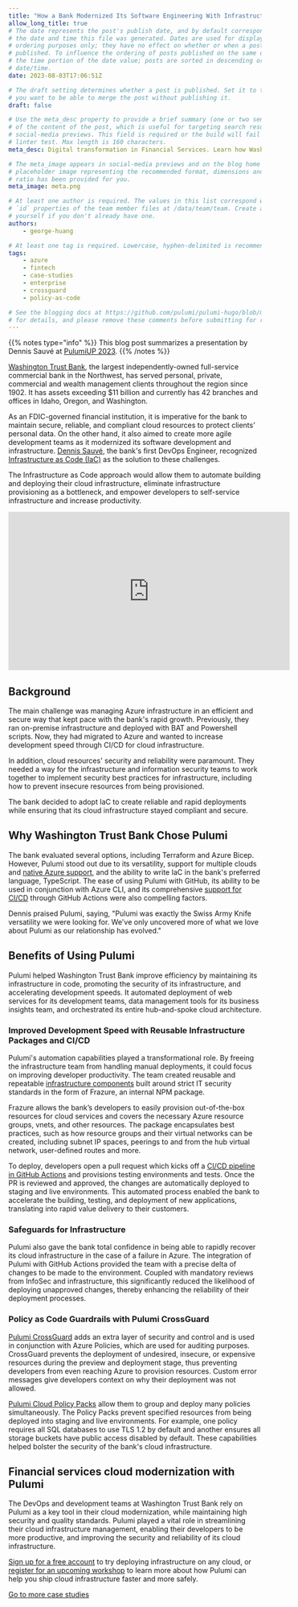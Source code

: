 ```yaml
---
title: "How a Bank Modernized Its Software Engineering With Infrastructure as Code Automation"
allow_long_title: true
# The date represents the post's publish date, and by default corresponds with
# the date and time this file was generated. Dates are used for display and
# ordering purposes only; they have no effect on whether or when a post is
# published. To influence the ordering of posts published on the same date, use
# the time portion of the date value; posts are sorted in descending order by
# date/time.
date: 2023-08-03T17:06:51Z

# The draft setting determines whether a post is published. Set it to true if
# you want to be able to merge the post without publishing it.
draft: false

# Use the meta_desc property to provide a brief summary (one or two sentences)
# of the content of the post, which is useful for targeting search results or
# social-media previews. This field is required or the build will fail the
# linter test. Max length is 160 characters.
meta_desc: Digital transformation in Financial Services. Learn how Washington Trust Bank modernized with infrastructure as code automation.

# The meta_image appears in social-media previews and on the blog home page. A
# placeholder image representing the recommended format, dimensions and aspect
# ratio has been provided for you.
meta_image: meta.png

# At least one author is required. The values in this list correspond with the
# `id` properties of the team member files at /data/team/team. Create a file for
# yourself if you don't already have one.
authors:
    - george-huang

# At least one tag is required. Lowercase, hyphen-delimited is recommended.
tags:
    - azure
    - fintech
    - case-studies
    - enterprise
    - crossguard
    - policy-as-code

# See the blogging docs at https://github.com/pulumi/pulumi-hugo/blob/master/BLOGGING.md
# for details, and please remove these comments before submitting for review.
---
```

{{% notes type="info" %}}
This blog post summarizes a presentation by Dennis Sauvé at [PulumiUP 2023](/pulumi-up/).
{{% /notes %}}

[Washington Trust Bank](https://www.watrust.com), the largest independently-owned full-service commercial bank in the Northwest, has served personal, private, commercial and wealth management clients throughout the region since 1902. It has assets exceeding $11 billion and currently has 42 branches and offices in Idaho, Oregon, and Washington. 

As an FDIC-governed financial institution, it is imperative for the bank to maintain secure, reliable, and compliant cloud resources to protect clients’ personal data. On the other hand, it also aimed to create more agile development teams as it modernized its software development and infrastructure. [Dennis Sauvé](https://github.com/dengsauve), the bank's first DevOps Engineer, recognized [Infrastructure as Code (IaC)](/what-is/what-is-infrastructure-as-code/) as the solution to these challenges. 

The Infrastructure as Code approach would allow them to automate building and deploying their cloud infrastructure, eliminate infrastructure provisioning as a bottleneck, and empower developers to self-service infrastructure and increase productivity.

<iframe width="560" height="315" src="https://www.youtube.com/embed/Q63ZaX340M4" title="YouTube video player" frameborder="0" allow="accelerometer; autoplay; clipboard-write; encrypted-media; gyroscope; picture-in-picture; web-share" allowfullscreen></iframe>

## Background

The main challenge was managing Azure infrastructure in an efficient and secure way that kept pace with the bank's rapid growth. Previously, they ran on-premise infrastructure and deployed with BAT and Powershell scripts. Now, they had migrated to Azure and wanted to increase development speed through CI/CD for cloud infrastructure. 

In addition, cloud resources' security and reliability were paramount. They needed a way for the infrastructure and information security teams to work together to implement security best practices for infrastructure, including how to prevent insecure resources from being provisioned. 

The bank decided to adopt IaC to create reliable and rapid deployments while ensuring that its cloud infrastructure stayed compliant and secure.

## Why Washington Trust Bank Chose Pulumi

The bank evaluated several options, including Terraform and Azure Bicep. However, Pulumi stood out due to its versatility, support for multiple clouds and [native Azure support](/blog/introducing-azure-native-v2/), and the ability to write IaC in the bank's preferred language, TypeScript. The ease of using Pulumi with GitHub, its ability to be used in conjunction with Azure CLI, and its comprehensive [support for CI/CD](/docs/using-pulumi/continuous-delivery/) through GitHub Actions were also compelling factors.

Dennis praised Pulumi, saying, "Pulumi was exactly the Swiss Army Knife versatility we were looking for. We've only uncovered more of what we love about Pulumi as our relationship has evolved."

## Benefits of Using Pulumi

Pulumi helped Washington Trust Bank improve efficiency by maintaining its infrastructure in code, promoting the security of its infrastructure, and accelerating development speeds. It automated deployment of web services for its development teams, data management tools for its business insights team, and orchestrated its entire hub-and-spoke cloud architecture.

### Improved Development Speed with Reusable Infrastructure Packages and CI/CD

Pulumi's automation capabilities played a transformational role. By freeing the infrastructure team from handling manual deployments, it could focus on improving developer productivity. The team created reusable and repeatable [infrastructure components](/docs/concepts/resources/components/) built around strict IT security standards in the form of Frazure, an internal NPM package. 

Frazure allows the bank’s developers to easily provision out-of-the-box resources for cloud services and covers the necessary Azure resource groups, vnets, and other resources. The package encapsulates best practices, such as how resource groups and their virtual networks can be created, including subnet IP spaces, peerings to and from the hub virtual network, user-defined routes and more. 

To deploy, developers open a pull request which kicks off a [CI/CD pipeline in GitHub Actions](/docs/pulumi-cloud/deployments/ci-cd-integration-assistant/) and provisions testing environments and tests. Once the PR is reviewed and approved, the changes are automatically deployed to staging and live environments. This automated process enabled the bank to accelerate the building, testing, and deployment of new applications, translating into rapid value delivery to their customers.

### Safeguards for Infrastructure

Pulumi also gave the bank total confidence in being able to rapidly recover its cloud infrastructure in the case of a failure in Azure. The integration of Pulumi with GitHub Actions provided the team with a precise delta of changes to be made to the environment. Coupled with mandatory reviews from InfoSec and infrastructure, this significantly reduced the likelihood of deploying unapproved changes, thereby enhancing the reliability of their deployment processes.

###  Policy as Code Guardrails with Pulumi CrossGuard

[Pulumi CrossGuard](/docs/using-pulumi/crossguard/) adds an extra layer of security and control and is used in conjunction with Azure Policies, which are used for auditing purposes. CrossGuard prevents the deployment of undesired, insecure, or expensive resources during the preview and deployment stage, thus preventing developers from even reaching Azure to provision resources. Custom error messages give developers context on why their deployment was not allowed. 

[Pulumi Cloud Policy Packs](/docs/using-pulumi/crossguard/configuration/) allow them to group and deploy many policies simultaneously. The Policy Packs prevent specified resources from being deployed into staging and live environments. For example, one policy requires all SQL databases to use TLS 1.2 by default and another ensures all storage buckets have public access disabled by default. These capabilities helped bolster the security of the bank's cloud infrastructure.

## Financial services cloud modernization with Pulumi 

The DevOps and development teams at Washington Trust Bank rely on Pulumi as a key tool in their cloud modernization, while maintaining high security and quality standards. Pulumi played a vital role in streamlining their cloud infrastructure management, enabling their developers to be more productive, and improving the security and reliability of its cloud infrastructure.

[Sign up for a free account](https://app.pulumi.com/signup) to try deploying infrastructure on any cloud, or [register for an upcoming workshop](https://www.pulumi.com/resources/#upcoming) to learn more about how Pulumi can help you ship cloud infrastructure faster and more safely.

[Go to more case studies](/case-studies/)